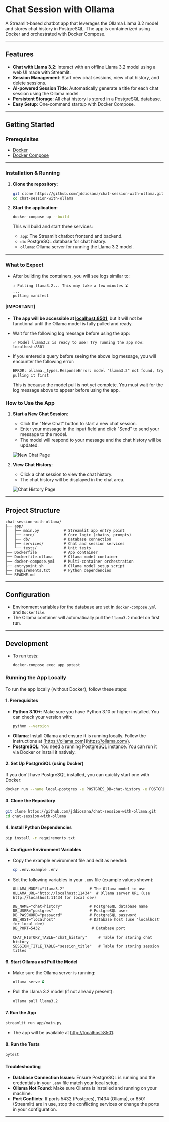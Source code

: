 # Chat Session with Ollama

A Streamlit-based chatbot app that leverages the Ollama Llama 3.2 model and stores chat history in PostgreSQL. The app is containerized using Docker and orchestrated with Docker Compose.

---

## Features

- **Chat with Llama 3.2**: Interact with an offline Llama 3.2 model using a web UI made with Streamlit.
- **Session Management**: Start new chat sessions, view chat history, and delete sessions.
- **AI-powered Session Title**: Automatically generate a title for each chat session using the Ollama model.
- **Persistent Storage**: All chat history is stored in a PostgreSQL database.
- **Easy Setup**: One-command startup with Docker Compose.

---

## Getting Started

### Prerequisites

- [Docker](https://www.docker.com/get-started)
- [Docker Compose](https://docs.docker.com/compose/)

---

### Installation & Running

1. **Clone the repository:**
   ```bash
   git clone https://github.com/jddiosana/chat-session-with-ollama.git
   cd chat-session-with-ollama
   ```

2. **Start the application:**
   ```bash
   docker-compose up --build
   ```

   This will build and start three services:
   - `app`: The Streamlit chatbot frontend and backend.
   - `db`: PostgreSQL database for chat history.
   - `ollama`: Ollama server for running the Llama 3.2 model.

---

### What to Expect

- After building the containers, you will see logs similar to:

  ```
  ⬇️ Pulling llama3.2... This may take a few minutes ⏳
  ...
  pulling manifest
  ```

#### **[IMPORTANT]**

- **The app will be accessible at [localhost:8501](http://localhost:8501)**, but it will not be functional until the Ollama model is fully pulled and ready.

- Wait for the following log message before using the app:

  ```
  ✅ Model llama3.2 is ready to use! Try running the app now: localhost:8501
  ```

- If you entered a query before seeing the above log message, you will encounter the following error:
  ```
  ERROR: ollama._types.ResponseError: model "llama3.2" not found, try pulling it first
  ```
  This is because the model pull is not yet complete. You must wait for the log message above to appear before using the app.

### How to Use the App

1. **Start a New Chat Session**:
   - Click the "New Chat" button to start a new chat session.
   - Enter your message in the input field and click "Send" to send your message to the model.
   - The model will respond to your message and the chat history will be updated.
   
   ![New Chat Page](public/images/new-chat.png)

2. **View Chat History**:
    - Click a chat session to view the chat history.
    - The chat history will be displayed in the chat area.

    ![Chat History Page](public/images/chat-history.png)
    
---

## Project Structure

```
chat-session-with-ollama/
├── app/
│   ├── main.py           # Streamlit app entry point
│   ├── core/             # Core logic (chains, prompts)
│   ├── db/               # Database connection
│   ├── services/         # Chat and session services
│   └── tests/            # Unit tests
├── Dockerfile            # App container
├── Dockerfile.ollama     # Ollama model container
├── docker-compose.yml    # Multi-container orchestration
├── entrypoint.sh         # Ollama model setup script
├── requirements.txt      # Python dependencies
└── README.md
```

---

## Configuration

- Environment variables for the database are set in `docker-compose.yml` and `Dockerfile`.
- The Ollama container will automatically pull the `llama3.2` model on first run.

---

## Development

- To run tests:
  ```bash
  docker-compose exec app pytest
  ```

### Running the App Locally

To run the app locally (without Docker), follow these steps:

#### 1. Prerequisites
- **Python 3.10+**: Make sure you have Python 3.10 or higher installed. You can check your version with:
  ```bash
  python --version
  ```
- **Ollama**: Install Ollama and ensure it is running locally. Follow the instructions at [https://ollama.com](https://ollama.com/).
- **PostgreSQL**: You need a running PostgreSQL instance. You can run it via Docker or install it natively.

#### 2. Set Up PostgreSQL (using Docker)
If you don't have PostgreSQL installed, you can quickly start one with Docker:
```bash
docker run --name local-postgres -e POSTGRES_DB=chat-history -e POSTGRES_USER=postgres -e POSTGRES_PASSWORD=password -p 5432:5432 -d postgres:latest
```

#### 3. Clone the Repository
```bash
git clone https://github.com/jddiosana/chat-session-with-ollama.git
cd chat-session-with-ollama
```

#### 4. Install Python Dependencies
```bash
pip install -r requirements.txt
```

#### 5. Configure Environment Variables
- Copy the example environment file and edit as needed:
  ```bash
  cp .env.example .env
  ```
- Set the following variables in your `.env` file (example values shown):
  ```env
  OLLAMA_MODEL="llama3.2"           # The Ollama model to use
  OLLAMA_URL="http://localhost:11434"  # Ollama server URL (use http://localhost:11434 for local dev)

  DB_NAME="chat-history"            # PostgreSQL database name
  DB_USER="postgres"                # PostgreSQL user
  DB_PASSWORD="password"            # PostgreSQL password
  DB_HOST="localhost"               # Database host (use 'localhost' for local dev)
  DB_PORT=5432                       # Database port

  CHAT_HISTORY_TABLE="chat_history"     # Table for storing chat history
  SESSION_TITLE_TABLE="session_title"   # Table for storing session titles
  ```

#### 6. Start Ollama and Pull the Model
- Make sure the Ollama server is running:
  ```bash
  ollama serve &
  ```
- Pull the Llama 3.2 model (if not already present):
  ```bash
  ollama pull llama3.2
  ```

#### 7. Run the App
```bash
streamlit run app/main.py
```
- The app will be available at [http://localhost:8501](http://localhost:8501).

#### 8. Run the Tests
```bash
pytest
```

#### Troubleshooting
- **Database Connection Issues**: Ensure PostgreSQL is running and the credentials in your `.env` file match your local setup.
- **Ollama Not Found**: Make sure Ollama is installed and running on your machine.
- **Port Conflicts**: If ports 5432 (Postgres), 11434 (Ollama), or 8501 (Streamlit) are in use, stop the conflicting services or change the ports in your configuration.

---
